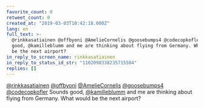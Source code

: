 ```yaml
---
favorite_count: 0
retweet_count: 0
created_at: "2019-03-03T10:42:18.000Z"
lang: en
full_text: >-
  @rinkkasatiainen @offbyoni @AmelieCornelis @goosebumps4 @codecopkofler Sounds
  good, @kamilleblumm and me are thinking about flying from Germany. What would
  be the next airport?
in_reply_to_screen_name: rinkkasatiainen
in_reply_to_status_id_str: "1102098338235715584"
replies: []
---
```


[@rinkkasatiainen](https://twitter.com/rinkkasatiainen)
[@offbyoni](https://twitter.com/offbyoni)
[@AmelieCornelis](https://twitter.com/AmelieCornelis)
[@goosebumps4](https://twitter.com/goosebumps4)
[@codecopkofler](https://twitter.com/codecopkofler) Sounds good,
[@kamilleblumm](https://twitter.com/kamilleblumm) and me are thinking about
flying from Germany. What would be the next airport?
